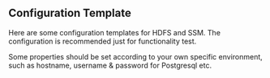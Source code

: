 ## Configuration Template

Here are some configuration templates for HDFS and SSM.
The configuration is recommended just for functionality test.

Some properties should be set according to your own specific environment,
such as hostname, username & password for Postgresql etc.